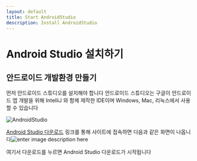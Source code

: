```yaml
---
layout: default
title: Start AndroidStudio
description: Install AndroidStudio
---
```


# Android Studio 설치하기

## 안드로이드 개발환경 만들기

먼저 안드로이드 스튜디오를 설치해야 합니다
안드로이드 스튜디오는 구글이 안드로이드 앱 개발을 위해 IntelliJ 와 함께 제작한 IDE이며 Windows, Mac, 리눅스에서 사용할 수 있습니다

![AndroidStudio](https://1.bp.blogspot.com/-cmRqES5cHbo/Wff1-YJ-vOI/AAAAAAAAxvc/yIDOMhB62TcLg5lxu9jrisz1RUZbTYAMQCLcBGAs/s1600/android-studio-logo-840x359.png)


[Android Studio 다운로드](https://developer.android.com/studio/) 
링크를 통해 사이트에 접속하면 다음과 같은 화면이 나옵니다![enter image description here](https://lh4.googleusercontent.com/PkuQz48HdVuTLRr-gGHlsJiMXgNxNAd2iYySt8mhFhRKZQoETEh7WvomUPDJDMAoWmiyt_5shzm5856rc2UPakfl57uRkdwC5hvjxdKeWyY4uW1M7awAemr1dmXZiEEJtPf1_RIA)

여기서 다운로드를 누르면 Android Studio 다운로드가 시작됩니다



